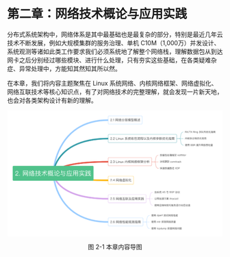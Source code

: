 # 第二章：网络技术概论与应用实践

分布式系统架构中，网络体系是其中最基础也是最复杂的部分，特别是最近几年云技术不断发展，例如大规模集群的服务治理、单机 C10M（1,000万）并发设计、系统观测等诸如此类工作要求我们必须系统地了解整个网络栈，理解数据包从到达网卡之后分别经过哪些模块、进行什么处理，只有夯实这些基础，在各类疑难杂症、异常处理中，方能知其然知其所以然。

在本章，我们将内容主题聚焦在 Linux 系统网络、内核网络框架、网络虚拟化、网络互联技术等核心知识点，有了对网络技术的完整理解，就会发现一片新天地，也会对各类架构设计有新的理解。

<div  align="center">
	<img src="../assets/network-summary.png" width = "680"  align=center />
	<p>图 2-1 本章内容导图 </p>
</div>
